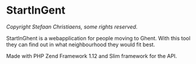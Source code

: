 StartInGent
=========

*Copyright Stefaan Christiaens, some rights reserved.*



StartInGhent is a webapplication for people moving to Ghent. 
With this tool they can find out in what neighbourhood they would fit best.

Made with PHP Zend Framework 1.12 and Slim framework for the API.
